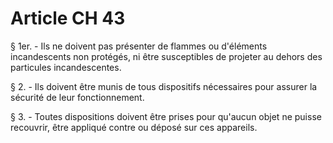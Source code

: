 # Article CH 43

§ 1er. - Ils ne doivent pas présenter de flammes ou d'éléments incandescents non protégés, ni être susceptibles de projeter au dehors des particules incandescentes.

§ 2. - Ils doivent être munis de tous dispositifs nécessaires pour assurer la sécurité de leur fonctionnement.

§ 3. - Toutes dispositions doivent être prises pour qu'aucun objet ne puisse recouvrir, être appliqué contre ou déposé sur ces appareils.
